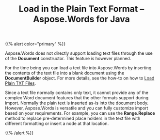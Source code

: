 ﻿---
title: Load in the Plain Text Format – Aspose.Words for Java
articleTitle: Load in the Plain Text Format
linktitle: Load in the Plain Text Format
description: "Import TXT document using different load options in Java."
type: docs
weight: 10
url: /java/load-in-the-plain-text-format/
---

{{% alert color="primary" %}}

Aspose.Words does not directly support loading text files through the use of the **Document** constructor. This feature is however planned.

For the time being you can load a text file into Aspose.Words by inserting the contents of the text file into a blank document using the **DocumentBuilder** object. For more details, see the how-to on how to [Load Plain TXT Files]().

Since a text file normally contains only text, it cannot provide any of the complex Word document features that the other formats support during import. Normally the plain text is inserted as-is into the document body. However, Aspose.Words is versatile and you can fully customize import based on your requirements. For example, you can use the **Range.Replace** method to replace pre-determined place holders in the text file with different formatting or insert a node at that location.

{{% /alert %}}

